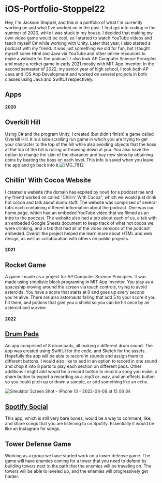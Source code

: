 # iOS-Portfolio-Stoppel22
  Hey, I'm Jackson Stoppel, and this is a portfolio of what I'm currently working on and what I've worked on in the past. I first got into coding in the summer of 2020, while I was stuck in my house. I decided that making my own video game would be cool, so I started to watch YouTube videos and teach myself C# while working with Unity. Later that year, I also started a podcast with my friend. It was just something we did for fun, but I taught myself some Html and Java via YouTube and other online resources to make a website for the podcast. I also took AP Computer Science Principles and made a rocket game in early 2021 mostly with MIT App Inventor. In the second semester of 2022, my senior year of high school, I took both AP Java and iOS App Development and worked on several projects in both classes using Java and SwiftUI respectively. 
## Apps
#### 2020
## Overkill Hill
Using C# and the program Unity, I created (but didn't finish) a game called Overkill Hill. It is a side scrolling run game in which you are trying to get your character to the top of the hill while also avoiding objects that the boss at the top of the hill is rolling or throwing down at you. You also have the option to change the skin of the character and buy new skins by obtaining coins by beating the boss on each level. This info is saved when you leave the app and go back into it.![IMG_7812](https://user-images.githubusercontent.com/98774916/162058962-e1ff9925-cd75-4108-a337-f508910dcd46.PNG)

## Chillin' With Cocoa Website
I created a website (the domain has expired by now) for a podcast me and my friend worked on called "Chillin' With Cocoa", which we would just drink hot cocoa and talk about dumb stuff. The website was comprised of several tabs each containing different information about the podcast. One was our home page, which had an embeded YouTube video that we filmed as an intro to the podcast. The website also had a tab about each of us, a tab with an embeded Google Sheets document to keep track of what hot cocoa we were drinking, and a tab that had all of the video versions of the podcast embeded. Overall the project helped me learn more about HTML and web design, as well as collaboration with others on public projects.
#### 2021
## Rocket Game
A game I made as a project for AP Computer Science Principles. It was made using simplistic block programing in MIT App Inventor. You play as a spaceship moving around the screen via touch controls, trying to avoid asteroids. You have a score that starts at 0 and goes up every second you're alive. There are also astornauts falling that add 5 to your score it you hit them, and potions that give you a shield so you can be hit once by an asteroid and survive.
#### 2022
## <a href = "https://github.com/RockBiscuit/Drum-Pads">Drum Pads</a>
An app comprised of 8 drum pads, all making a different drum sound. The app was created using SwiftUI for the code, and Sketch for the assets. Hopefully the app will be able to record in sounds and assign them to different buttons. I would also like to add in an option to record in one sound and chop it into 8 parts to play each section on different pads. Other additions I might add would be a record button to record a song you make, a share button to export a recording as a .mp3 or .wav, and an effects button so you could pitch up or down a sample, or add something like an echo.

![Simulator Screen Shot - iPhone 13 - 2022-04-06 at 15 06 34](https://user-images.githubusercontent.com/98774916/162276345-e4ae4c18-e0df-4f0c-9768-a7a480ee5ae5.png)
## <a href = "https://github.com/RockBiscuit/Spotify-Social">Spotify Social</a>
This app, which is still very bare bones, would be a way to comment, like, and share songs that you are listening to on Spotify. Essentially it would be like an Instagram for songs.
## Tower Defense Game
Working as a group we have started work on a tower defense game. The game will have enemies coming for a tower that you need to defend by building towers next to the path that the enemies will be traveling on. The towers will be able to leveled up, and the enemies will progressively get harder.
